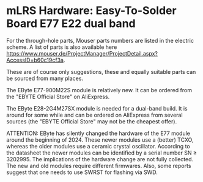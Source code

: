 # mLRS Hardware: Easy-To-Solder Board E77 E22 dual band #

For the through-hole parts, Mouser parts numbers are listed in the electric scheme. A list of parts is also available here https://www.mouser.de/ProjectManager/ProjectDetail.aspx?AccessID=b60c19cf3a.

These are of course only suggestions, these and equally suitable parts can be sourced from many places.

The EByte E77-900M22S module is relatively new. It can be ordered from the "EBYTE Official Store" on AliExpress.

The EByte E28-2G4M27SX module is needed for a dual-band build. It is around for some while and can be ordered on AliExpress from several sources (the "EBYTE Official Store" may not be the cheapest offer).

ATTENTION: EByte has silently changed the hardware of the E77 module around the beginning of 2024. These newer modules use a (better) TCXO, whereas the older modules use a ceramic crystal oscillator. According to the datasheet the newer modules can be identified by a serial number SN ≥ 3202995. The implications of the hardware change are not fully collected. The new and old modules require different firmwares. Also, some reports suggest that one needs to use SWRST for flashing via SWD.

